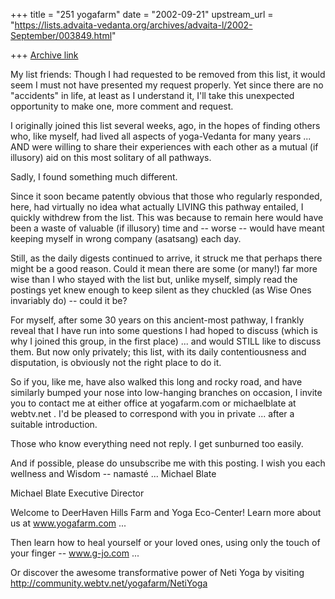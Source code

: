 +++
title = "251 yogafarm"
date = "2002-09-21"
upstream_url = "https://lists.advaita-vedanta.org/archives/advaita-l/2002-September/003849.html"

+++
[Archive link](https://lists.advaita-vedanta.org/archives/advaita-l/2002-September/003849.html)

My list friends: Though I had requested to be removed from this list, it
would seem I must not have presented my request properly.  Yet since
there are no "accidents" in life, at least as I understand it, I'll take
this unexpected opportunity to make one, more comment and request.

I originally joined this list several weeks, ago, in the hopes of
finding others who, like myself, had lived all aspects of yoga-Vedanta
for many years ... AND were willing to share their experiences with each
other as a mutual (if illusory) aid on this most solitary of all
pathways.

Sadly, I found something much different.

Since it soon became patently obvious that those who regularly
responded, here, had virtually no idea what actually LIVING this pathway
entailed, I quickly withdrew from the list.  This was because to remain
here would have been a waste of valuable (if illusory) time and -- worse
-- would have meant keeping myself in wrong company (asatsang) each day.

Still, as the daily digests continued to arrive, it struck me that
perhaps there might be a good reason.  Could it mean there are some (or
many!) far more wise than I who stayed with the list but, unlike myself,
simply read the postings yet knew enough to keep silent as they chuckled
(as Wise Ones invariably do) -- could it be?

For myself, after some 30 years on this ancient-most pathway, I frankly
reveal that I have run into some questions I had hoped to discuss (which
is why I joined this group, in the first place) ... and would STILL like
to discuss them.  But now only privately; this list, with its daily
contentiousness and disputation, is obviously not the right place to do
it.

So if you, like me, have also walked this long and rocky road, and have
similarly bumped your nose into low-hanging branches on occasion, I
invite you to contact me at either office at yogafarm.com or
michaelblate at webtv.net .  I'd be pleased to correspond with you in
private ... after a suitable introduction.

Those who know everything need not reply.  I get sunburned too easily.

And if possible, please do unsubscribe me with this posting.  I wish you
each wellness and Wisdom -- namasté ... Michael Blate

Michael Blate
Executive Director

Welcome to DeerHaven Hills Farm and Yoga Eco-Center!  Learn more about
us at www.yogafarm.com ...

Then learn how to heal yourself or your loved ones, using only the touch
of your finger -- www.g-jo.com ...

Or discover the awesome transformative power of Neti Yoga by visiting
http://community.webtv.net/yogafarm/NetiYoga

